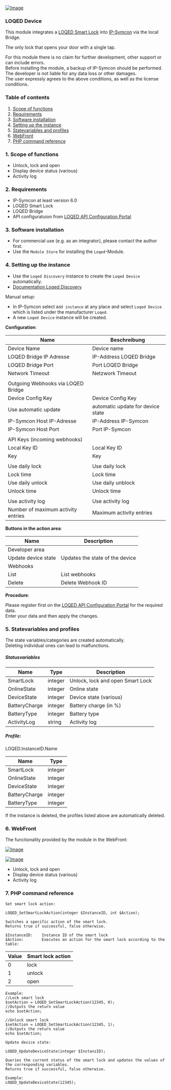 [![Image](../../../imgs/LOQED_logo_20.png)](https://loqed.com)

### LOQED Device

This module integrates a [LOQED Smart Lock](https://loqed.com) into [IP-Symcon](https://www.symcon.de) via the local Bridge.  

The only lock that opens your door with a single tap.  

For this module there is no claim for further development, other support or can include errors.  
Before installing the module, a backup of IP-Symcon should be performed.  
The developer is not liable for any data loss or other damages.  
The user expressly agrees to the above conditions, as well as the license conditions.

### Table of contents

1. [Scope of functions](#1-scope-of-functions)
2. [Requirements](#2-requirements)
3. [Software installation](#3-software-installation)
4. [Setting up the instance](#4-setting-up-the-instance)
5. [Statevariables and profiles](#5-statevariables-and-profiles)
6. [WebFront](#6-webfront)
7. [PHP command reference](#7-php-command-reference)

### 1. Scope of functions

* Unlock, lock and open
* Display device status (various)
* Activity log

### 2. Requirements

- IP-Symcon at least version 6.0
- LOQED Smart Lock
- LOQED Bridge
- API configuratuion from [LOQED API Configuration Portal](https://app.loqed.com/API-Config/)

### 3. Software installation

* For commercial use (e.g. as an integrator), please contact the author first.
* Use the `Module Store` for installing the `Loqed`-Module.

### 4. Setting up the instance

- Use the `Loqed Discovery` instance to create the `Loqed Device` automatically.
- [Documentation Loqed Discovery](../../../docs/Discovery/en/README.md)

Manual setup:

- In IP-Symcon select `Add instance` at any place and select `Loqed Device` which is listed under the manufacturer `Loqed`.
- A new `Loqed Device` instance will be created.

__Configuration__:

Name                                | Beschreibung
----------------------------------- | ---------------------------------------
Device Name                         | Device name
LOQED Bridge IP Adresse             | IP-Address LOQED Bridge
LOQED Bridge Port                   | Port LOQED Bridge
Network Timeout                     | Netzwork Timeout
                                    |
Outgoing Webhooks via LOQED Bridge  |
Device Config Key                   | Device Config Key
Use automatic update                | automatic update for device state
IP-Symcon Host IP-Adresse           | IP-Address IP-Symcon
IP-Symcon Host Port                 | Port IP-Symcon
                                    |
API Keys (incoming webhooks)        |
Local Key ID                        | Local Key ID
Key                                 | Key
                                    |
Use daily lock                      | Use daily lock
Lock time                           | Lock time
Use daily unlock                    | Use daily unblock
Unlock time                         | Unlock time
                                    |
Use activity log                    | Use activity log
Number of maximum activity entries  | Maximum activity entries

__Buttons in the action area__:

Name                    | Description
----------------------- | --------------------------------
Developer area          |
Update device state     | Updates the state of the device
Webhooks                |
List                    | List webhooks
Delete                  | Delete Webhook ID

__Procedure__:

Please register first on the [LOQED API Configuration Portal](https://app.loqed.com/API-Config/) for the required data.  
Enter your data and then apply the changes.

### 5. Statevariables and profiles

The state variables/categories are created automatically.  
Deleting individual ones can lead to malfunctions.

##### Statusvariables

Name                            | Type    | Description
------------------------------- | ------- | --------------------------------
SmartLock                       | integer | Unlock, lock and open Smart Lock
OnlineState                     | integer | Online state
DeviceState                     | integer | Device state (various)
BatteryCharge                   | integer | Battery charge (in %)
BatteryType                     | integer | Battery type
ActivityLog                     | string  | Activity log

##### Profile:

LOQED.InstanceID.Name

Name                    | Type
----------------------- | -------
SmartLock               | integer
OnlineState             | integer
DeviceState             | integer
BatteryCharge           | integer
BatteryType             | integer

If the instance is deleted, the profiles listed above are automatically deleted.

### 6. WebFront

The functionality provided by the module in the WebFront:

[![Image](../../../imgs/Device/device_webfront_en.png)]()

[![Image](../../../imgs/Device/device_webfront_mobile_en.png)]()

* Unlock, lock and open
* Display device status (various)
* Activity log

### 7. PHP command reference

```text
Set smart lock action:  

LOQED_SetSmartLockAction(integer $InstanceID, int $Action);

Switches a specific action of the smart lock.  
Returns true if successful, false otherwise.  

$InstanceID:    Instance ID of the smart lock 
$Action:        Executes an action for the smart lock according to the table:  
```

Value   | Smart lock action            
------- | ----------------- 
0       | lock                         
1       | unlock 
2       | open 

```text
Example:  
//Lock smart lock
$setAction = LOQED_SetSmartLockAction(12345, 0); 
//Outputs the return value
echo $setAction;      

//Unlock smart lock
$setAction = LOQED_SetSmartLockAction(12345, 1);
//Outputs the return value
echo $setAction;      
```

```text
Update device state:  

LOQED_UpdateDeviceState(integer $InstanzID);  

Queries the current status of the smart lock and updates the values of the corresponding variables.  
Returns true if successful, false otherwise. 

Example:  
LOQED_UpdateDeviceState(12345);  
```  